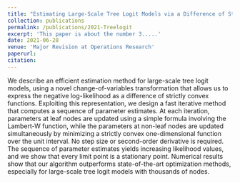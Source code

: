 ```yaml
---
title: "Estimating Large-Scale Tree Logit Models via a Difference of Strictly Convex Functions"
collection: publications
permalink: /publications/2021-Treelogit
excerpt: 'This paper is about the number 3.....'
date: 2021-06-28
venue: 'Major Revision at Operations Research'
paperurl: 
citation: 
---
```

We describe an efficient estimation method for large-scale tree logit models, using a novel change-of-variables
transformation that allows us to express the negative log-likelihood as a difference of strictly convex functions.
Exploiting this representation, we design a fast iterative method that computes a sequence of parameter
estimates. At each iteration, parameters at leaf nodes are updated using a simple formula involving the
Lambert-W function, while the parameters at non-leaf nodes are updated simultaneously by minimizing a
strictly convex one-dimensional function over the unit interval. No step size or second-order derivative is
required. The sequence of parameter estimates yields increasing likelihood values, and we show that every
limit point is a stationary point. Numerical results show that our algorithm outperforms state-of-the-art
optimization methods, especially for large-scale tree logit models with thousands of nodes.

